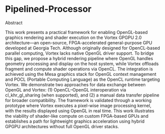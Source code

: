# Pipelined-Processor


Abstract

This work presents a practical framework for enabling OpenGL-based graphics rendering and shader execution on the Vortex GPGPU 2.0 architecture—an open-source, FPGA-accelerated general-purpose GPU developed at Georgia Tech. Although originally designed for OpenCL-based parallel computing, Vortex lacks native OpenGL driver support. To bridge this gap, we propose a hybrid rendering pipeline where OpenGL handles geometry processing and display on the host system, while Vortex offloads fragment and compute shader operations via OpenCL. The integration is achieved using the Mesa graphics stack for OpenGL context management and POCL (Portable Computing Language) as the OpenCL runtime targeting Vortex. We demonstrate two approaches for data exchange between OpenGL and Vortex: (1) OpenCL–OpenGL interoperation via cl_khr_gl_sharing (when supported), and (2) a manual data transfer pipeline for broader compatibility. The framework is validated through a working prototype where Vortex executes a pixel-wise image processing kernel, with the results displayed using OpenGL in real time. This work illustrates the viability of shader-like compute on custom FPGA-based GPUs and establishes a path for lightweight graphics acceleration using hybrid GPGPU architectures without full OpenGL driver stacks.
